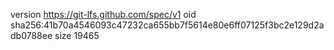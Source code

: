 version https://git-lfs.github.com/spec/v1
oid sha256:41b70a4546093c47232ca655bb7f5614e80e6ff07125f3bc2e129d2adb0788ee
size 19465
